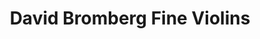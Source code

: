 ---
title: "David Bromberg Fine Violins"
url: /wilmington/david-bromberg-fine-violins/
shop: Instrumente
---
